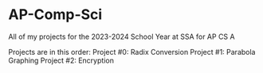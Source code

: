 # AP-Comp-Sci
All of my projects for the 2023-2024 School Year at SSA for AP CS A

Projects are in this order:
Project #0: Radix Conversion
Project #1: Parabola Graphing
Project #2: Encryption
